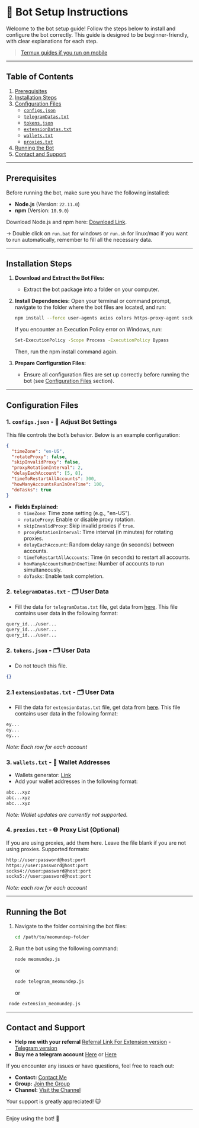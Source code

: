 # 🚀 Bot Setup Instructions

Welcome to the bot setup guide! Follow the steps below to install and configure the bot correctly. This guide is designed to be beginner-friendly, with clear explanations for each step.

> [Termux guides if you run on mobile](https://github.com/MeoMunDep/Guides-for-using-my-script-on-termux)

---

## Table of Contents

1. [Prerequisites](#prerequisites)
2. [Installation Steps](#installation-steps)
3. [Configuration Files](#configuration-files)
   - [`configs.json`](#1-configsjson)
   - [`telegramDatas.txt`](#2-telegramDatastxt)
   - [`tokens.json`](#2.01-tokensjson)
   - [`extensionDatas.txt`](#2.1-extensionDatastxt)
   - [`wallets.txt`](#3-walletstxt)
   - [`proxies.txt`](#4-proxiestxt)
4. [Running the Bot](#running-the-bot)
5. [Contact and Support](#contact-and-support)

---

## Prerequisites

Before running the bot, make sure you have the following installed:

- **Node.js** (Version: `22.11.0`)
- **npm** (Version: `10.9.0`)

Download Node.js and npm here: [Download Link](https://t.me/KeoAirDropFreeNe/257/1462).

-> Double click on `run.bat` for windows or `run.sh` for linux/mac if you want to run automatically, remember to fill all the necessary data.

---

## Installation Steps

1. **Download and Extract the Bot Files:**

   - Extract the bot package into a folder on your computer.

2. **Install Dependencies:**
   Open your terminal or command prompt, navigate to the folder where the bot files are located, and run:

   ```bash
   npm install --force user-agents axios colors https-proxy-agent socks-proxy-agent 
   ```

   If you encounter an Execution Policy error on Windows, run:

   ```bash
   Set-ExecutionPolicy -Scope Process -ExecutionPolicy Bypass
   ```

   Then, run the npm install command again.

3. **Prepare Configuration Files:**
   - Ensure all configuration files are set up correctly before running the bot (see [Configuration Files](#configuration-files) section).

---

## Configuration Files

### 1. `configs.json` - 📜 Adjust Bot Settings

This file controls the bot’s behavior. Below is an example configuration:

```json
{
  "timeZone": "en-US",
  "rotateProxy": false,
  "skipInvalidProxy": false,
  "proxyRotationInterval": 2,
  "delayEachAccount": [5, 8],
  "timeToRestartAllAccounts": 300,
  "howManyAccountsRunInOneTime": 100,
  "doTasks": true
}
```

- **Fields Explained:**
  - `timeZone`: Time zone setting (e.g., "en-US").
  - `rotateProxy`: Enable or disable proxy rotation.
  - `skipInvalidProxy`: Skip invalid proxies if `true`.
  - `proxyRotationInterval`: Time interval (in minutes) for rotating proxies.
  - `delayEachAccount`: Random delay range (in seconds) between accounts.
  - `timeToRestartAllAccounts`: Time (in seconds) to restart all accounts.
  - `howManyAccountsRunInOneTime`: Number of accounts to run simultaneously.
  - `doTasks`: Enable task completion.

### 2. `telegramDatas.txt` - 🗂️ User Data

- Fill the data for `telegramDatas.txt` file, get data from [here](https://t.me/KeoAirDropFreeNe/257/6879). This file contains user data in the following format:

```txt
query_id.../user...
query_id.../user...
query_id.../user...
```

### 2. `tokens.json` - 🗂️ User Data

- Do not touch this file.

```json
{}
```

### 2.1 `extensionDatas.txt` - 🗂️ User Data

- Fill the data for `extensionDatas.txt` file, get data from [here](https://t.me/KeoAirDropFreeNee/1405). This file contains user data in the following format:

```txt
ey...
ey...
ey...
```

_Note: Each row for each account_

### 3. `wallets.txt` - 💼 Wallet Addresses

- Wallets generator: [Link](https://github.com/MeoMunDep/Automatic-Ultimate-Create-Wallets-for-Airdrop)
- Add your wallet addresses in the following format:

```txt
abc...xyz
abc...xyz
abc...xyz
```

_Note: Wallet updates are currently not supported._

### 4. `proxies.txt` - 🌐 Proxy List (Optional)

If you are using proxies, add them here. Leave the file blank if you are not using proxies. Supported formats:

```txt
http://user:password@host:port
https://user:password@host:port
socks4://user:password@host:port
socks5://user:password@host:port
```

_Note: each row for each account_

---

## Running the Bot

1. Navigate to the folder containing the bot files:

   ```bash
   cd /path/to/meomundep-folder
   ```

2. Run the bot using the following command:
     ```bash
   node meomundep.js
   ```
     
   or

   ```bash
   node telegram_meomundep.js
   ```

   or

  ```bash
   node extension_meomundep.js
   ```

---

## Contact and Support

- **Help me with your referral** [Referral Link For Extension version](https://app.nodego.ai/r/NODE9D1B406A5F35) - [Telegram version](https://t.me/nodego_bot/app?startapp=NODE0190214CCB)
- **Buy me a telegram account** [Here](https://t.me/KeoAirDropFreeNe/312/27801) or [Here](https://github.com/MeoMunDep/MeoMunDep)

If you encounter any issues or have questions, feel free to reach out:

- **Contact:** [Contact Me](https://t.me/MeoMunDep)
- **Group:** [Join the Group](https://t.me/KeoAirDropFreeNe)
- **Channel:** [Visit the Channel](https://t.me/KeoAirDropFreeNee)

Your support is greatly appreciated! 🐱

---

Enjoy using the bot! 🚀
